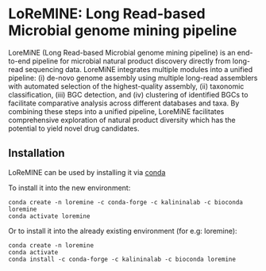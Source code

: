 # LoReMINE: Long Read-based Microbial genome mining pipeline

LoreMiNE (Long Read-based Microbial genome mining pipeline) is an end-to-end pipeline for microbial natural product discovery directly from long-read sequencing data. LoreMiNE integrates multiple modules into a unified pipeline: (i) de-novo genome assembly using multiple long-read assemblers with automated selection of the highest-quality assembly, (ii) taxonomic classification, (iii) BGC detection, and (iv) clustering of identified BGCs to facilitate comparative analysis across different databases and taxa. By combining these steps into a unified pipeline, LoreMiNE facilitates comprehensive exploration of natural product diversity which has the potential to yield novel drug candidates.


## Installation

LoReMINE can be used by installing it via [conda](https://anaconda.org/kalininalab/loremine) 

To install it into the new environment:

`````shell
conda create -n loremine -c conda-forge -c kalininalab -c bioconda loremine
conda activate loremine
`````

Or to install it into the already existing environment (for e.g: loremine):

`````shell
conda create -n loremine
conda activate
conda install -c conda-forge -c kalininalab -c bioconda loremine
`````
